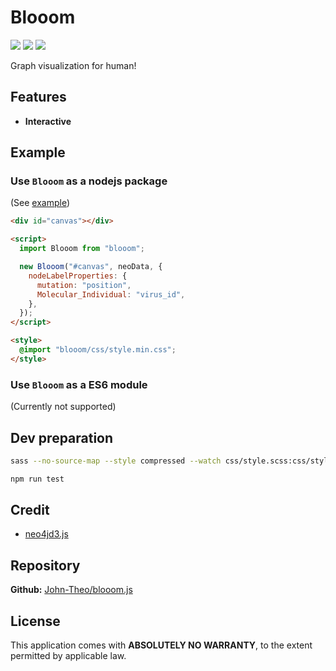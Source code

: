 # Blooom

![](https://img.shields.io/badge/build-passing-success) ![](https://img.shields.io/badge/language-nodejs-orange.svg) ![](http://img.shields.io/badge/license-ISC-lightgrey)

Graph visualization for human!

## Features

- **Interactive**

## Example

### Use `Blooom` as a nodejs package

(See [example](./example))

```html
<div id="canvas"></div>

<script>
  import Blooom from "blooom";

  new Blooom("#canvas", neoData, {
    nodeLabelProperties: {
      mutation: "position",
      Molecular_Individual: "virus_id",
    },
  });
</script>

<style>
  @import "blooom/css/style.min.css";
</style>
```

### Use `Blooom` as a ES6 module

(Currently not supported)

## Dev preparation

```bash
sass --no-source-map --style compressed --watch css/style.scss:css/style.min.css

npm run test
```

## Credit

- [neo4jd3.js](https://github.com/eisman/neo4jd3)

## Repository

**Github:** [John-Theo/blooom.js](https://github.com/John-Theo/blooom.js)

## License

This application comes with **ABSOLUTELY NO WARRANTY**, to the extent permitted by applicable law.
